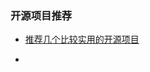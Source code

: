 ### 开源项目推荐

- [推荐几个比较实用的开源项目](https://mp.weixin.qq.com/s?__biz=MzU4NzYwNDAwMg==&mid=100000281&idx=1&sn=4386a7cfa425242eb3472cc61bdbe4d8&chksm=7de8cb544a9f42429aab1d4fa0c4f0e959918386a1f44a7250693d29af3d0351d85f52494f34&scene=0#rd)

- []()
